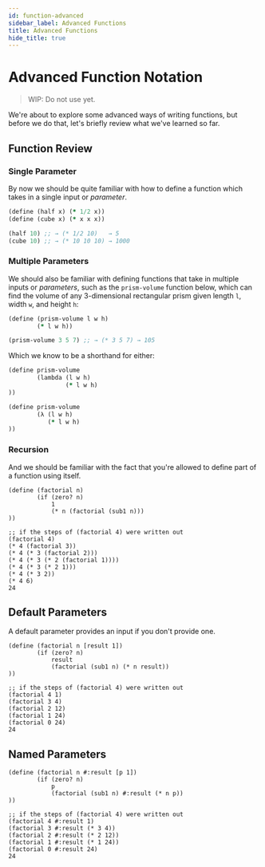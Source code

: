 ```yaml
---
id: function-advanced
sidebar_label: Advanced Functions
title: Advanced Functions
hide_title: true
---
```


# Advanced Function Notation

> WIP: Do not use yet.

We're about to explore some advanced ways of writing functions, but before we do
that, let's briefly review what we've learned so far.

## Function Review

### Single Parameter

By now we should be quite familiar with how to define a function which takes in
a single input or _parameter_.

``` clojure
(define (half x) (* 1/2 x))
(define (cube x) (* x x x))

(half 10) ;; → (* 1/2 10)   → 5
(cube 10) ;; → (* 10 10 10) → 1000
```

### Multiple Parameters

We should also be familiar with defining functions that take in multiple inputs
or _parameters_, such as the `prism-volume` function below, which can find the
volume of any 3-dimensional rectangular prism given length `l`, width `w`, and
height `h`:

``` clojure
(define (prism-volume l w h)
        (* l w h))

(prism-volume 3 5 7) ;; → (* 3 5 7) → 105
```

Which we know to be a shorthand for either:

``` clojure
(define prism-volume
        (lambda (l w h)
                (* l w h)
))

(define prism-volume
        (λ (l w h)
           (* l w h)
))
```

### Recursion

And we should be familiar with the fact that you're allowed to define part of a
function using itself.

``` racket
(define (factorial n)
        (if (zero? n)
            1
            (* n (factorial (sub1 n)))
))

;; if the steps of (factorial 4) were written out
(factorial 4)
(* 4 (factorial 3))
(* 4 (* 3 (factorial 2)))
(* 4 (* 3 (* 2 (factorial 1))))
(* 4 (* 3 (* 2 1)))
(* 4 (* 3 2))
(* 4 6)
24
```

## Default Parameters

A default parameter provides an input if you don't provide one.

``` racket
(define (factorial n [result 1])
        (if (zero? n)
            result
            (factorial (sub1 n) (* n result))
))

;; if the steps of (factorial 4) were written out
(factorial 4 1)
(factorial 3 4)
(factorial 2 12)
(factorial 1 24)
(factorial 0 24)
24
```

## Named Parameters

``` racket
(define (factorial n #:result [p 1])
        (if (zero? n)
            p
            (factorial (sub1 n) #:result (* n p))
))

;; if the steps of (factorial 4) were written out
(factorial 4 #:result 1)
(factorial 3 #:result (* 3 4))
(factorial 2 #:result (* 2 12))
(factorial 1 #:result (* 1 24))
(factorial 0 #:result 24)
24
```
